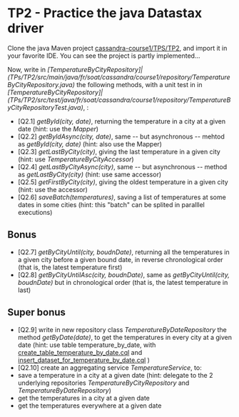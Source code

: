 TP2 - Practice the java Datastax driver
=======================================
Clone the java Maven project [cassandra-course1/TPS/TP2](TPs/TP2), and import it in your favorite IDE. You can see the project is partly implemented...

Now, write in _[TemperatureByCityRepository]|(TPs/TP2/src/main/java/fr/soat/cassandra/course1/repository/TemperatureByCityRepository.java)_ the following methods, with a unit test in in _[TemperatureByCityRepository]|(TPs/TP2/src/test/java/fr/soat/cassandra/course1/repository/TemperatureByCityRepositoryTest.java)_, :
* [Q2.1] _getById(city, date)_, returning the temperature in a city at a given date (hint: use the _Mapper<TemperatureByCity>_)
* [Q2.2] _getByIdAsync(city, date)_, same -- but asynchronous -- mehtod as _getById(city, date)_  (hint: also use the Mapper<TemperatureByCity>)
* [Q2.3] _getLastByCity(city)_, giving the last temperature in a given city (hint: use _TemperatureByCityAccessor_)
* [Q2.4] _getLastByCityAsync(city)_, same -- but asynchronous -- method as _getLastByCity(city)_  (hint: use same accessor)
* [Q2.5] _getFirstByCity(city)_, giving the oldest temperature in a given city (hint: use the accessor)
* [Q2.6] _saveBatch(temperatures)_, saving a list of temperatures at some dates in some cities (hint: this "batch" can be splited in paralllel executions)


Bonus
-----
* [Q2.7] _getByCityUntil(city, boudnDate)_, returning all the temperatures in a given city before a given bound date, in reverse chronological order (that is, the latest temperature first)
* [Q2.8] _getByCityUntilAsc(city, boudnDate)_, same as _getByCityUntil(city, boudnDate)_ but in chronological order (that is, the latest temperature in last)

Super bonus
-----------
* [Q2.9] write in new repository class _TemperatureByDateRepository_ the method _getByDate(date)_, to get the temperatures in every city at a given date (hint: use table temperature_by_date, with [create_table_temperature_by_date.cql](TPS/TP2/src/main/resources/cql/create_table_temperature_by_date.cql) and [insert_dataset_for_temperature_by_date.cql](TPS/TP2//src/main/resources/cql/insert_dataset_for_temperature_by_date.cql) )
* [Q2.10] create an aggregating service _TemperatureService_, to:
 * save a temperature in a city at a given date (hint: delegate to the 2 underlying repositories _TemperatureByCityRepository_ and _TemperatureByDateRepository_)
 * get the temperatures in a city at a given date
 * get the temperatures everywhere at a given date

